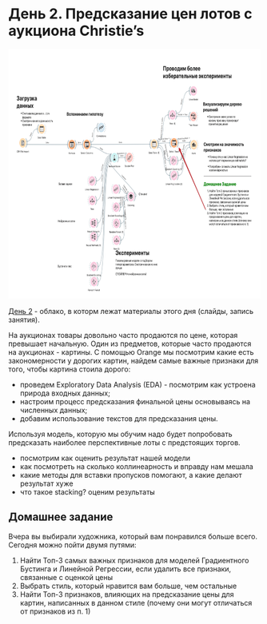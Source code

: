 # День 2. Предсказание цен лотов с аукциона Christie’s
<p align="center">
    <img height="500px" alt="Результат Дня №2" src="./../pics/day2_orange_pipeline.png">
</p>

[День 2](https://drive.google.com/drive/folders/1ZpT8qrcbgVzXUW1oeTRP6NtVLAmt5Thf?usp=sharing) - облако, в которм лежат материалы этого дня (слайды, запись занятия).

На аукционах товары довольно часто продаются по цене, которая превышает начальную. Один из предметов, которые часто продаются на аукционах - картины.
С помощью Orange мы посмотрим какие есть закономерности у дорогих картин, найдем самые важные признаки для того, чтобы картина стоила дорого:
* проведем Exploratory Data Analysis (EDA) - посмотрим как устроена природа входных данных;
* настроим процесс предсказания финальной цены основываясь на численных данных;
* добавим использование текстов для предсказания цены.

Используя модель, которую мы обучим надо будет попробовать предсказать наиболее перспективные лоты с предстоящих торгов.

* посмотрим как оценить результат нашей модели
* как посмотреть на сколько коллинеарность и вправду нам мешала
* какие методы для вставки пропусков помогают, а какие делают результат хуже
* что такое stacking? оценим результаты 

## Домашнее задание
Вчера вы выбирали художника, который вам понравился больше всего. Сегодня можно пойти двумя путями:

1. Найти Топ-3 самых важных признаков для моделей Градиентного Бустинга и Линейной Регрессии, если удалить все признаки, связанные c оценкой цены
2. Выбрать стиль, который нравится вам больше, чем остальные
3. Найти Топ-3 признаков, влияющих на предсказание цены для картин, написанных в данном стиле (почему они могут отличаться от признаков из п. 1)
